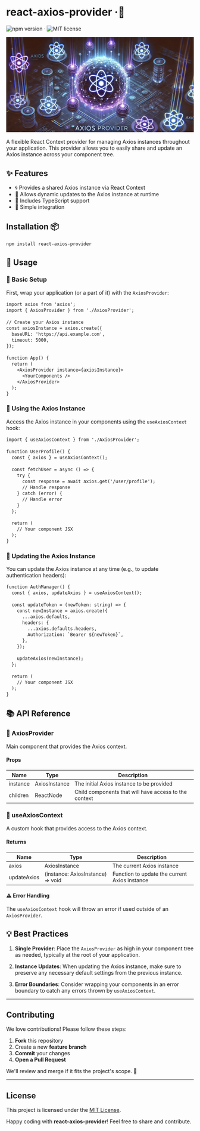 # react-axios-provider ·🚀
![npm version](https://img.shields.io/npm/v/react-axios-provider) · ![MIT license](https://img.shields.io/badge/license-MIT-blue.svg)

![axios-provider.jpg](doc/assets/axios-provider.jpg)

A flexible React Context provider for managing Axios instances throughout your application. This provider allows you to easily share and update an Axios instance across your component tree.


## ✨ Features

- 🌀 Provides a shared Axios instance via React Context
- 🔄 Allows dynamic updates to the Axios instance at runtime
- 📝 Includes TypeScript support
- 🔌 Simple integration



## Installation 📦

```bash
npm install react-axios-provider
```



## 📖 Usage

### 🎯 Basic Setup

First, wrap your application (or a part of it) with the `AxiosProvider`:

```tsx
import axios from 'axios';
import { AxiosProvider } from './AxiosProvider';

// Create your Axios instance
const axiosInstance = axios.create({
  baseURL: 'https://api.example.com',
  timeout: 5000,
});

function App() {
  return (
    <AxiosProvider instance={axiosInstance}>
      <YourComponents />
    </AxiosProvider>
  );
}
```

### 🔨 Using the Axios Instance

Access the Axios instance in your components using the `useAxiosContext` hook:

```tsx
import { useAxiosContext } from './AxiosProvider';

function UserProfile() {
  const { axios } = useAxiosContext();
  
  const fetchUser = async () => {
    try {
      const response = await axios.get('/user/profile');
      // Handle response
    } catch (error) {
      // Handle error
    }
  };
  
  return (
    // Your component JSX
  );
}
```

### 🔄 Updating the Axios Instance

You can update the Axios instance at any time (e.g., to update authentication headers):

```tsx
function AuthManager() {
  const { axios, updateAxios } = useAxiosContext();
  
  const updateToken = (newToken: string) => {
    const newInstance = axios.create({
      ...axios.defaults,
      headers: {
        ...axios.defaults.headers,
        Authorization: `Bearer ${newToken}`,
      },
    });
    
    updateAxios(newInstance);
  };
  
  return (
    // Your component JSX
  );
}
```

## 📚 API Reference

### 🔧 AxiosProvider

Main component that provides the Axios context.

#### Props

| Name | Type | Description |
|------|------|-------------|
| instance | AxiosInstance | The initial Axios instance to be provided |
| children | ReactNode | Child components that will have access to the context |

### 🎣 useAxiosContext

A custom hook that provides access to the Axios context.

#### Returns

| Name | Type | Description |
|------|------|-------------|
| axios | AxiosInstance | The current Axios instance |
| updateAxios | (instance: AxiosInstance) => void | Function to update the current Axios instance |

#### ⚠️ Error Handling

The `useAxiosContext` hook will throw an error if used outside of an `AxiosProvider`.

## 💡 Best Practices

1. **Single Provider**: Place the `AxiosProvider` as high in your component tree as needed, typically at the root of your application.

2. **Instance Updates**: When updating the Axios instance, make sure to preserve any necessary default settings from the previous instance.

3. **Error Boundaries**: Consider wrapping your components in an error boundary to catch any errors thrown by `useAxiosContext`.

---

## Contributing

We love contributions! Please follow these steps:

1. **Fork** this repository
2. Create a new **feature branch**
3. **Commit** your changes
4. **Open a Pull Request**

We'll review and merge if it fits the project's scope. 🙌

---

## License

This project is licensed under the [MIT License](./LICENSE).

Happy coding with **react-axios-provider**! Feel free to share and contribute.